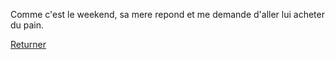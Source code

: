 Comme c'est le weekend, sa mere repond et me demande d'aller lui acheter du pain.

[Returner](/french/feu-de-camp.md)
